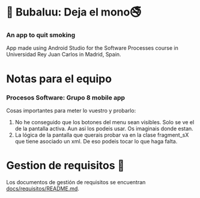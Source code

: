 # 🙉 Bubaluu: Deja el mono🚭
### An app to quit smoking

App made using Android Studio for the Software Processes course in Universidad Rey Juan Carlos in Madrid, Spain.

# Notas para el equipo
### Procesos Software: Grupo 8 mobile app
Cosas importantes para meter lo vuestro y probarlo:
  1. No he conseguido que los botones del menu sean visibles. Solo se ve el de la pantalla activa. Aun asi los podeis usar. Os imaginais donde estan.
  2. La lógica de la pantalla que querais probar va en la clase fragment_sX que tiene asociado un xml. De eso podeis tocar lo que haga falta.

# Gestion de requisitos 📖
Los documentos de gestión de requisitos se encuentran [docs/requisitos/README.md](aquí).
